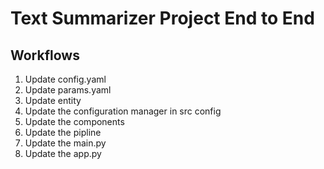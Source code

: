 # Text Summarizer Project End to End

## Workflows

1. Update config.yaml
2. Update params.yaml
3. Update entity
4. Update the configuration manager in src config
5. Update the components
6. Update the pipline
7. Update the main.py
8. Update the app.py